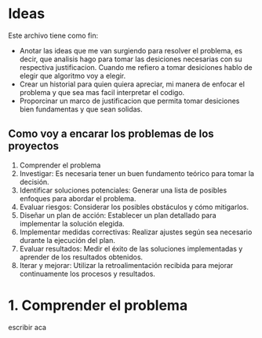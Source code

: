 # Ideas

Este archivo tiene como fin: 
- Anotar las ideas que me van surgiendo para resolver el problema, es decir, que analisis hago para tomar las desiciones necesarias con su respectiva justificacion. Cuando me refiero a tomar desiciones hablo de elegir que algoritmo voy a elegir. 
- Crear un historial para quien quiera apreciar, mi manera de enfocar el problema y que sea mas facil interpretar el codigo. 
- Proporcinar un marco de justificacion que permita tomar desiciones bien fundamentas y que sean solidas.

## Como voy a encarar los problemas de los proyectos

1. Comprender el problema
2. Investigar: Es necesaria tener un buen fundamento teórico para tomar la decisión.
3. Identificar soluciones potenciales: Generar una lista de posibles enfoques para abordar el problema.
4. Evaluar riesgos: Considerar los posibles obstáculos y cómo mitigarlos.
5. Diseñar un plan de acción: Establecer un plan detallado para implementar la solución elegida.
6. Implementar medidas correctivas: Realizar ajustes según sea necesario durante la ejecución del plan.
7. Evaluar resultados: Medir el éxito de las soluciones implementadas y aprender de los resultados obtenidos.
8. Iterar y mejorar: Utilizar la retroalimentación recibida para mejorar continuamente los procesos y resultados.


# 1. Comprender el problema

escribir aca 
